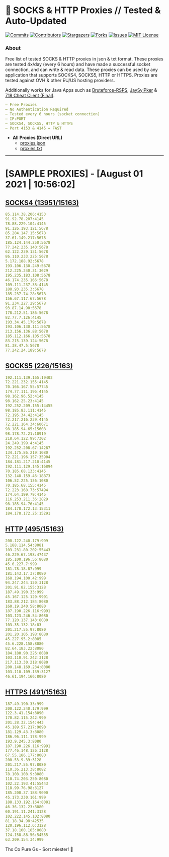 <!-- MARKDOWN LINKS & IMAGES -->
<!-- https://www.markdownguide.org/basic-syntax/#reference-style-links -->
[contributors-shield]: https://img.shields.io/github/contributors/KaiBurton/free-proxies-autoupdated?style=for-the-badge
[contributors-url]: https://github.com/KaiBurton/free-proxies-autoupdated/graphs/contributors
[forks-shield]: https://img.shields.io/github/forks/KaiBurton/free-proxies-autoupdated?style=for-the-badge
[forks-url]: https://github.com/KaiBurton/free-proxies-autoupdated/network/members
[stars-shield]: https://img.shields.io/github/stars/KaiBurton/free-proxies-autoupdated?style=for-the-badge
[stars-url]: https://github.com/KaiBurton/free-proxies-autoupdated/stargazers
[issues-shield]: https://img.shields.io/github/issues/KaiBurton/free-proxies-autoupdated?style=for-the-badge
[issues-url]: https://github.com/KaiBurton/free-proxies-autoupdated/issues
[license-shield]: https://img.shields.io/github/license/KaiBurton/free-proxies-autoupdated?style=for-the-badge
[license-url]: https://github.com/KaiBurton/free-proxies-autoupdated/blob/main/LICENSE
[commit-shield]: https://img.shields.io/github/last-commit/KaiBurton/free-proxies-autoupdated?style=for-the-badge
[commit-url]: https://github.com/KaiBurton/free-proxies-autoupdated/commits/main

# 🎁 SOCKS & HTTP Proxies // Tested & Auto-Updated

[![Commits][commit-shield]][commit-url]
[![Contributors][contributors-shield]][contributors-url]
[![Stargazers][stars-shield]][stars-url]
[![Forks][forks-shield]][forks-url]
[![Issues][issues-shield]][issues-url]
[![MIT License][license-shield]][license-url]

### About
Free list of tested SOCKS & HTTP proxies in json & txt format. These proxies are tested 4x/day (every 6 hours) and have made a successful socket connection, and can write & read data. These proxies can be used by any application that supports SOCKS4, SOCKS5, HTTP or HTTPS. Proxies are tested against OVH & other EU/US hosting providers.

Additionally works for Java Apps such as [Bruteforce-RSPS](https://github.com/KaiBurton/Bruteforce-RSPS), [JaySyiPker](https://github.com/JayArrowz/JaySyiPker) & [718 Cheat Client (Final)](https://github.com/KaiBurton/718-Cheat-Client-Final). 

```yaml
— Free Proxies
— No Authentication Required
— Tested every 6 hours (socket connection)
— IP:PORT
— SOCKS4, SOCKS5, HTTP & HTTPS
— Port 4153 & 4145 = FAST
```

- **All Proxies (Direct URL)**
  - [proxies.json](https://raw.githubusercontent.com/KaiBurton/free-proxies-autoupdated/main/proxies.json)
  - [proxies.txt](https://raw.githubusercontent.com/KaiBurton/free-proxies-autoupdated/main/proxies.txt)

---

# [SAMPLE PROXIES] - [August 01 2021 | 10:56:02]

## [SOCKS4 (13951/15163)](https://raw.githubusercontent.com/KaiBurton/free-proxies-autoupdated/main/proxies-socks4.txt)
```yaml
85.114.38.206:4153
91.92.78.207:4145
78.88.229.104:4145
91.126.193.121:5678
85.204.147.15:5678
37.61.149.217:5678
185.124.144.250:5678
77.242.235.140:5678
62.122.239.131:5678
86.110.233.225:5678
5.172.188.92:5678
193.106.130.249:5678
212.225.240.31:3629
195.235.183.108:5678
46.174.235.166:5678
109.111.237.38:4145
188.93.235.3:5678
185.237.74.28:5678
156.67.117.67:5678
91.234.227.29:5678
93.87.14.90:5678
178.212.51.186:5678
82.77.7.126:4145
193.34.45.179:5678
193.106.130.111:5678
213.156.136.88:5678
185.112.166.105:5678
83.215.139.124:5678
81.38.47.5:5678
77.242.24.189:5678
```

## [SOCKS5 (226/15163)](https://raw.githubusercontent.com/KaiBurton/free-proxies-autoupdated/main/proxies-socks5.txt)
```yaml
192.111.139.165:19402
72.221.232.155:4145
70.166.167.55:57745
174.77.111.196:4145
98.162.96.52:4145
98.162.25.23:4145
192.252.209.155:14455
98.185.83.111:4145
72.195.34.42:4145
72.217.216.239:4145
72.221.164.34:60671
98.185.94.65:15608
98.178.72.21:10919
218.64.122.99:7302
24.249.199.4:4145
192.252.208.67:14287
134.175.86.219:1080
72.221.196.157:35904
184.181.217.210:4145
192.111.129.145:16894
70.185.68.133:4145
132.148.159.46:18873
106.52.225.136:1080
70.185.68.155:4145
72.223.168.73:57494
174.64.199.79:4145
116.253.211.36:2829
98.185.94.76:4145
184.178.172.13:15311
184.178.172.25:15291
```

## [HTTP (495/15163)](https://raw.githubusercontent.com/KaiBurton/free-proxies-autoupdated/main/proxies-http.txt)
```yaml
200.122.240.179:999
5.188.114.54:8081
103.231.80.202:55443
46.229.67.198:47437
185.100.196.56:8080
45.6.227.7:999
181.78.18.87:999
181.143.17.37:8080
168.194.100.42:999
94.247.244.120:3128
201.91.82.155:3128
187.49.190.33:999
45.167.125.129:9991
183.88.212.184:8080
160.19.240.58:8080
187.190.226.116:9991
103.123.246.54:8080
77.120.137.143:8080
103.35.132.18:83
201.217.55.97:8080
201.20.105.198:8080
45.227.95.2:8085
45.6.228.158:8080
82.64.183.22:8080
184.180.90.226:8080
103.110.91.242:3128
217.113.30.218:8080
200.148.169.234:8080
103.110.109.139:3127
46.61.194.166:8080
```

## [HTTPS (491/15163)](https://raw.githubusercontent.com/KaiBurton/free-proxies-autoupdated/main/proxies-https.txt)
```yaml
187.49.190.33:999
200.122.240.179:999
122.3.41.154:8090
170.82.115.242:999
201.28.32.154:443
45.189.57.217:9090
181.129.43.3:8080
186.96.111.178:999
193.9.245.3:8080
187.190.226.116:9991
177.46.148.126:3128
67.55.186.177:8080
200.53.9.39:3128
201.217.55.97:8080
110.36.213.38:8082
78.108.108.9:8080
110.74.203.250:8080
102.22.193.41:55443
118.99.76.98:3127
185.200.37.188:9090
45.173.230.161:999
188.133.192.164:8081
46.36.132.23:8080
60.191.11.241:3128
102.222.145.102:8080
81.18.34.98:42535
120.196.112.6:3128
37.18.100.185:8080
124.158.88.56:54555
63.209.154.34:999
```



Thx Co Pure Gs - Sort miester! 💟